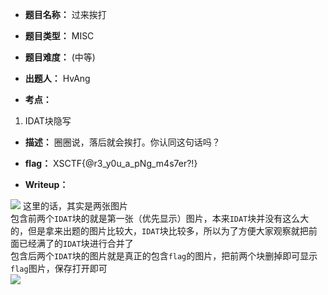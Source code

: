* **题目名称：** 过来挨打

* **题目类型：** MISC

* **题目难度：** (中等)

* **出题人：** HvAng

* **考点：**  

1. IDAT块隐写

* **描述：**  圈圈说，落后就会挨打。你认同这句话吗？

* **flag：** XSCTF{@r3_y0u_a_pNg_m4s7er?!}

* **Writeup：**

![](https://picx.zhimg.com/80/v2-a9e392e3af0ea0208284ffd4c7f9309c_1440w.png)
这里的话，其实是两张图片     
包含前两个`IDAT`块的就是第一张（优先显示）图片，本来`IDAT`块并没有这么大的，但是拿来出题的图片比较大，`IDAT`块比较多，所以为了方便大家观察就把前面已经满了的`IDAT`块进行合并了     
包含后两个`IDAT`块的图片就是真正的包含`flag`的图片，把前两个块删掉即可显示`flag`图片，保存打开即可      
![](https://picx.zhimg.com/80/v2-59bea7f88df6b5e2db3a792f227272ee_1440w.png)

